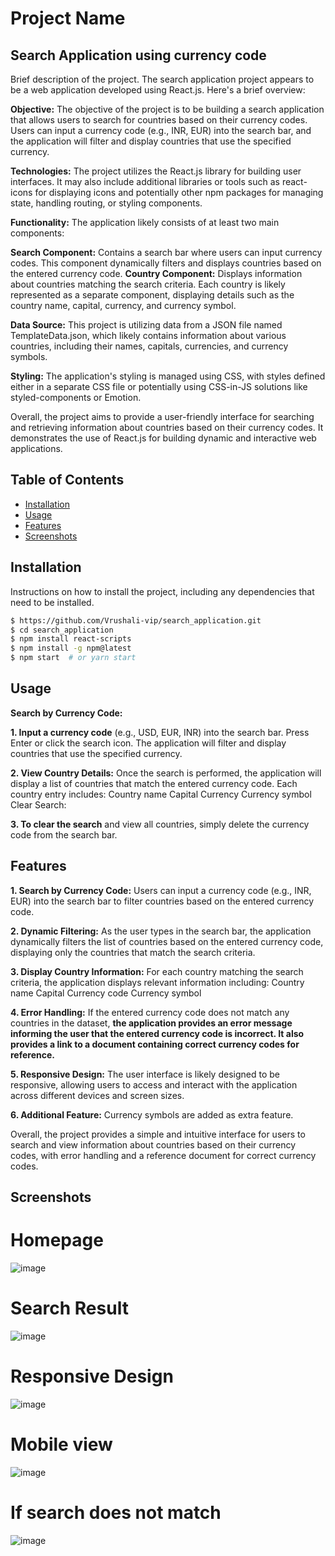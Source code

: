 # Project Name
## Search Application using currency code
Brief description of the project.
  The search application project appears to be a web application developed using React.js. Here's a brief overview:

**Objective:** The objective of the project is to be building a search application that allows users to search for countries based on their currency codes. Users can input a currency code (e.g., INR, EUR) into the search bar, and the application will filter and display countries that use the specified currency.

**Technologies:** The project utilizes the React.js library for building user interfaces. It may also include additional libraries or tools such as react-icons for displaying icons and potentially other npm packages for managing state, handling routing, or styling components.

**Functionality:** The application likely consists of at least two main components:

**Search Component:** Contains a search bar where users can input currency codes. This component dynamically filters and displays countries based on the entered currency code.
**Country Component:** Displays information about countries matching the search criteria. Each country is likely represented as a separate component, displaying details such as the country name, capital, currency, and currency symbol.

**Data Source:** This project is utilizing data from a JSON file named TemplateData.json, which likely contains information about various countries, including their names, capitals, currencies, and currency symbols.

**Styling:** The application's styling is managed using CSS, with styles defined either in a separate CSS file or potentially using CSS-in-JS solutions like styled-components or Emotion.

Overall, the project aims to provide a user-friendly interface for searching and retrieving information about countries based on their currency codes. It demonstrates the use of React.js for building dynamic and interactive web applications.

## Table of Contents

- [Installation](#installation)
- [Usage](#usage)
- [Features](#features)
- [Screenshots](#screenshots)

## Installation

Instructions on how to install the project, including any dependencies that need to be installed.

```bash
$ https://github.com/Vrushali-vip/search_application.git
$ cd search_application
$ npm install react-scripts
$ npm install -g npm@latest
$ npm start  # or yarn start

```
## Usage

**Search by Currency Code:**

**1. Input a currency code** (e.g., USD, EUR, INR) into the search bar.
Press Enter or click the search icon.
The application will filter and display countries that use the specified currency.

**2. View Country Details:**
Once the search is performed, the application will display a list of countries that match the entered currency code.
Each country entry includes:
Country name
Capital
Currency
Currency symbol
Clear Search:

**3. To clear the search** and view all countries, simply delete the currency code from the search bar.

## Features
**1. Search by Currency Code:** Users can input a currency code (e.g., INR, EUR) into the search bar to filter countries based on the entered currency code.

**2. Dynamic Filtering:** As the user types in the search bar, the application dynamically filters the list of countries based on the entered currency code, displaying only the countries that match the search criteria.

**3. Display Country Information:** For each country matching the search criteria, the application displays relevant information including:
Country name
Capital
Currency code
Currency symbol

**4. Error Handling:** If the entered currency code does not match any countries in the dataset, **the application provides an error message informing the user that the entered currency code is incorrect. It also provides a link to a document containing correct currency codes for reference.**

**5. Responsive Design:** The user interface is likely designed to be responsive, allowing users to access and interact with the application across different devices and screen sizes.

**6. Additional Feature:** Currency symbols are added as extra feature.

Overall, the project provides a simple and intuitive interface for users to search and view information about countries based on their currency codes, with error handling and a reference document for correct currency codes.

## Screenshots
# Homepage
![image](https://github.com/Vrushali-vip/search_application/assets/71547087/6e7a0f04-8b6d-4fef-9a63-acd9281a27fb)
# Search Result
![image](https://github.com/Vrushali-vip/search_application/assets/71547087/18c945e4-7451-4ab0-b2df-8a8bb354ab99)
# Responsive Design
![image](https://github.com/Vrushali-vip/search_application/assets/71547087/9647c6f8-e91c-4b8d-a5b9-b5c35ce38ab1)
# Mobile view
![image](https://github.com/Vrushali-vip/search_application/assets/71547087/abe7fc22-df90-4902-b284-00662806cffd)
# If search does not match
![image](https://github.com/Vrushali-vip/search_application/assets/71547087/83f15fc8-43de-41b1-bc7b-647e519e0a92)







